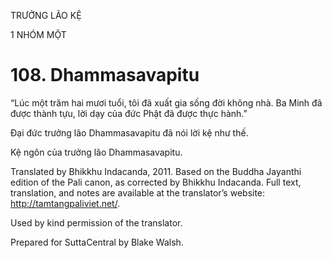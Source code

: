 TRƯỞNG LÃO KỆ

1 NHÓM MỘT

# 108\. Dhammasavapitu

“Lúc một trăm hai mươi tuổi, tôi đã xuất gia sống đời không nhà. Ba Minh đã được thành tựu, lời dạy của đức Phật đã được thực hành.”

Đại đức trưởng lão Dhammasavapitu đã nói lời kệ như thế.

Kệ ngôn của trưởng lão Dhammasavapitu.

Translated by Bhikkhu Indacanda, 2011. Based on the Buddha Jayanthi edition of the Pali canon, as corrected by Bhikkhu Indacanda. Full text, translation, and notes are available at the translator’s website: http://tamtangpaliviet.net/.

Used by kind permission of the translator.

Prepared for SuttaCentral by Blake Walsh.